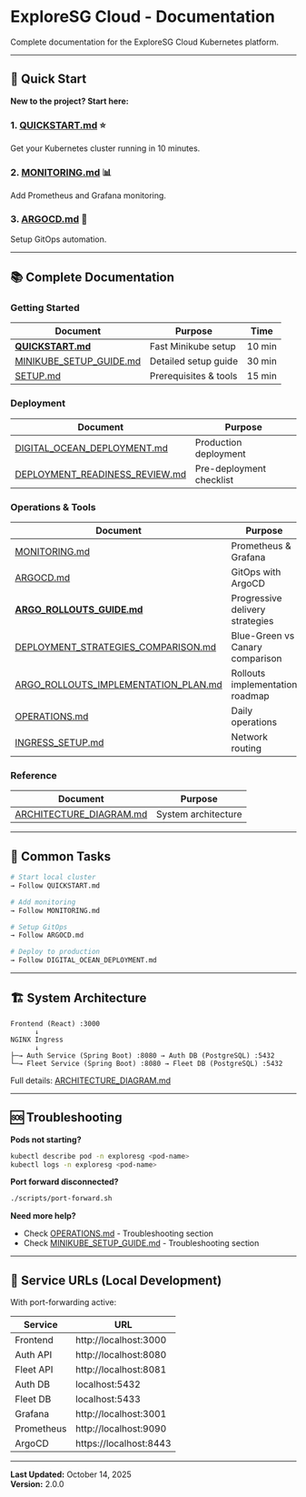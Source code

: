 # ExploreSG Cloud - Documentation

Complete documentation for the ExploreSG Cloud Kubernetes platform.

---

## 🚀 Quick Start

**New to the project? Start here:**

### 1. [QUICKSTART.md](QUICKSTART.md) ⭐
Get your Kubernetes cluster running in 10 minutes.

### 2. [MONITORING.md](MONITORING.md) 📊
Add Prometheus and Grafana monitoring.

### 3. [ARGOCD.md](ARGOCD.md) 🔄
Setup GitOps automation.

---

## 📚 Complete Documentation

### Getting Started

| Document | Purpose | Time |
|----------|---------|------|
| **[QUICKSTART.md](QUICKSTART.md)** | Fast Minikube setup | 10 min |
| [MINIKUBE_SETUP_GUIDE.md](MINIKUBE_SETUP_GUIDE.md) | Detailed setup guide | 30 min |
| [SETUP.md](SETUP.md) | Prerequisites & tools | 15 min |

### Deployment

| Document | Purpose |
|----------|---------|
| [DIGITAL_OCEAN_DEPLOYMENT.md](DIGITAL_OCEAN_DEPLOYMENT.md) | Production deployment |
| [DEPLOYMENT_READINESS_REVIEW.md](DEPLOYMENT_READINESS_REVIEW.md) | Pre-deployment checklist |

### Operations & Tools

| Document | Purpose |
|----------|---------|
| [MONITORING.md](MONITORING.md) | Prometheus & Grafana |
| [ARGOCD.md](ARGOCD.md) | GitOps with ArgoCD |
| **[ARGO_ROLLOUTS_GUIDE.md](ARGO_ROLLOUTS_GUIDE.md)** | Progressive delivery strategies |
| [DEPLOYMENT_STRATEGIES_COMPARISON.md](DEPLOYMENT_STRATEGIES_COMPARISON.md) | Blue-Green vs Canary comparison |
| [ARGO_ROLLOUTS_IMPLEMENTATION_PLAN.md](ARGO_ROLLOUTS_IMPLEMENTATION_PLAN.md) | Rollouts implementation roadmap |
| [OPERATIONS.md](OPERATIONS.md) | Daily operations |
| [INGRESS_SETUP.md](INGRESS_SETUP.md) | Network routing |

### Reference

| Document | Purpose |
|----------|---------|
| [ARCHITECTURE_DIAGRAM.md](ARCHITECTURE_DIAGRAM.md) | System architecture |

---

## 🎯 Common Tasks

```bash
# Start local cluster
→ Follow QUICKSTART.md

# Add monitoring
→ Follow MONITORING.md

# Setup GitOps
→ Follow ARGOCD.md

# Deploy to production
→ Follow DIGITAL_OCEAN_DEPLOYMENT.md
```

---

## 🏗️ System Architecture

```
Frontend (React) :3000
      ↓
NGINX Ingress
      ↓
├─→ Auth Service (Spring Boot) :8080 → Auth DB (PostgreSQL) :5432
└─→ Fleet Service (Spring Boot) :8080 → Fleet DB (PostgreSQL) :5432
```

Full details: [ARCHITECTURE_DIAGRAM.md](ARCHITECTURE_DIAGRAM.md)

---

## 🆘 Troubleshooting

**Pods not starting?**
```bash
kubectl describe pod -n exploresg <pod-name>
kubectl logs -n exploresg <pod-name>
```

**Port forward disconnected?**
```bash
./scripts/port-forward.sh
```

**Need more help?**
- Check [OPERATIONS.md](OPERATIONS.md) - Troubleshooting section
- Check [MINIKUBE_SETUP_GUIDE.md](MINIKUBE_SETUP_GUIDE.md) - Troubleshooting section

---

## 📝 Service URLs (Local Development)

With port-forwarding active:

| Service | URL |
|---------|-----|
| Frontend | http://localhost:3000 |
| Auth API | http://localhost:8080 |
| Fleet API | http://localhost:8081 |
| Auth DB | localhost:5432 |
| Fleet DB | localhost:5433 |
| Grafana | http://localhost:3001 |
| Prometheus | http://localhost:9090 |
| ArgoCD | https://localhost:8443 |

---

**Last Updated:** October 14, 2025  
**Version:** 2.0.0
